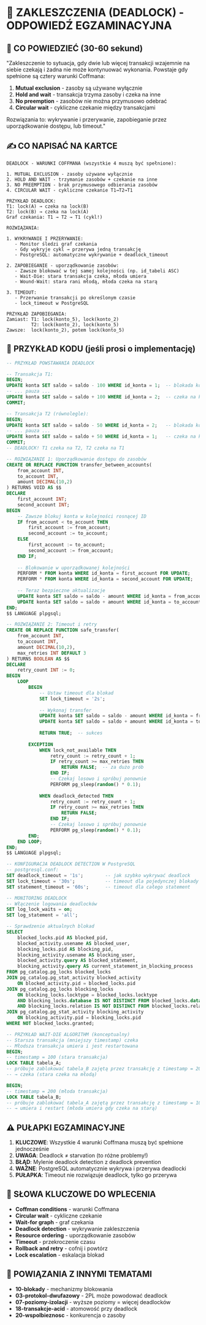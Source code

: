 # 🔄 ZAKLESZCZENIA (DEADLOCK) - ODPOWIEDŹ EGZAMINACYJNA

## 📖 CO POWIEDZIEĆ (30-60 sekund)

"Zakleszczenie to sytuacja, gdy dwie lub więcej transakcji wzajemnie na siebie czekają i żadna nie może kontynuować wykonania. Powstaje gdy spełnione są cztery warunki Coffmana:

1. **Mutual exclusion** - zasoby są używane wyłącznie
2. **Hold and wait** - transakcja trzyma zasoby i czeka na inne  
3. **No preemption** - zasobów nie można przymusowo odebrać
4. **Circular wait** - cykliczne czekanie między transakcjami

Rozwiązania to: wykrywanie i przerywanie, zapobieganie przez uporządkowanie dostępu, lub timeout."

## ✍️ CO NAPISAĆ NA KARTCE

```
DEADLOCK - WARUNKI COFFMANA (wszystkie 4 muszą być spełnione):

1. MUTUAL EXCLUSION - zasoby używane wyłącznie
2. HOLD AND WAIT - trzymanie zasobów + czekanie na inne  
3. NO PREEMPTION - brak przymusowego odbierania zasobów
4. CIRCULAR WAIT - cykliczne czekanie T1→T2→T1

PRZYKŁAD DEADLOCK:
T1: lock(A) → czeka na lock(B)
T2: lock(B) → czeka na lock(A)
Graf czekania: T1 → T2 → T1 (cykl!)

ROZWIĄZANIA:

1. WYKRYWANIE I PRZERYWANIE:
   - Monitor śledzi graf czekania
   - Gdy wykryje cykl → przerywa jedną transakcję
   - PostgreSQL: automatyczne wykrywanie + deadlock_timeout

2. ZAPOBIEGANIE - uporządkowanie zasobów:
   - Zawsze blokować w tej samej kolejności (np. id_tabeli ASC)
   - Wait-Die: stara transakcja czeka, młoda umiera
   - Wound-Wait: stara rani młodą, młoda czeka na starą

3. TIMEOUT:
   - Przerwanie transakcji po określonym czasie
   - lock_timeout w PostgreSQL

PRZYKŁAD ZAPOBIEGANIA:
Zamiast: T1: lock(konto_5), lock(konto_2)
         T2: lock(konto_2), lock(konto_5)
Zawsze:  lock(konto_2), potem lock(konto_5)
```

## 🔧 PRZYKŁAD KODU (jeśli prosi o implementację)

```sql
-- PRZYKŁAD POWSTAWANIA DEADLOCK

-- Transakcja T1:
BEGIN;
UPDATE konta SET saldo = saldo - 100 WHERE id_konta = 1;  -- blokada konta 1
-- ... pauza ...
UPDATE konta SET saldo = saldo + 100 WHERE id_konta = 2;  -- czeka na konto 2
COMMIT;

-- Transakcja T2 (równolegle):
BEGIN;  
UPDATE konta SET saldo = saldo - 50 WHERE id_konta = 2;   -- blokada konta 2
-- ... pauza ...
UPDATE konta SET saldo = saldo + 50 WHERE id_konta = 1;   -- czeka na konto 1
COMMIT;
-- DEADLOCK! T1 czeka na T2, T2 czeka na T1

-- ROZWIĄZANIE 1: Uporządkowanie dostępu do zasobów
CREATE OR REPLACE FUNCTION transfer_between_accounts(
    from_account INT, 
    to_account INT, 
    amount DECIMAL(10,2)
) RETURNS VOID AS $$
DECLARE
    first_account INT;
    second_account INT;
BEGIN
    -- Zawsze blokuj konta w kolejności rosnącej ID
    IF from_account < to_account THEN
        first_account := from_account;
        second_account := to_account;
    ELSE
        first_account := to_account;
        second_account := from_account;
    END IF;
    
    -- Blokowanie w uporządkowanej kolejności
    PERFORM * FROM konta WHERE id_konta = first_account FOR UPDATE;
    PERFORM * FROM konta WHERE id_konta = second_account FOR UPDATE;
    
    -- Teraz bezpieczne aktualizacje
    UPDATE konta SET saldo = saldo - amount WHERE id_konta = from_account;
    UPDATE konta SET saldo = saldo + amount WHERE id_konta = to_account;
END;
$$ LANGUAGE plpgsql;

-- ROZWIĄZANIE 2: Timeout i retry
CREATE OR REPLACE FUNCTION safe_transfer(
    from_account INT,
    to_account INT, 
    amount DECIMAL(10,2),
    max_retries INT DEFAULT 3
) RETURNS BOOLEAN AS $$
DECLARE
    retry_count INT := 0;
BEGIN
    LOOP
        BEGIN
            -- Ustaw timeout dla blokad
            SET lock_timeout = '2s';
            
            -- Wykonaj transfer
            UPDATE konta SET saldo = saldo - amount WHERE id_konta = from_account;
            UPDATE konta SET saldo = saldo + amount WHERE id_konta = to_account;
            
            RETURN TRUE;  -- sukces
            
        EXCEPTION
            WHEN lock_not_available THEN
                retry_count := retry_count + 1;
                IF retry_count >= max_retries THEN
                    RETURN FALSE;  -- za dużo prób
                END IF;
                -- Czekaj losowo i spróbuj ponownie
                PERFORM pg_sleep(random() * 0.1);
                
            WHEN deadlock_detected THEN
                retry_count := retry_count + 1;
                IF retry_count >= max_retries THEN
                    RETURN FALSE;
                END IF;
                -- Czekaj losowo i spróbuj ponownie  
                PERFORM pg_sleep(random() * 0.1);
        END;
    END LOOP;
END;
$$ LANGUAGE plpgsql;

-- KONFIGURACJA DEADLOCK DETECTION W PostgreSQL
-- postgresql.conf:
SET deadlock_timeout = '1s';        -- jak szybko wykrywać deadlock
SET lock_timeout = '30s';           -- timeout dla pojedynczej blokady
SET statement_timeout = '60s';      -- timeout dla całego statement

-- MONITORING DEADLOCK
-- Włączenie logowania deadlocków
SET log_lock_waits = on;
SET log_statement = 'all';

-- Sprawdzenie aktualnych blokad
SELECT 
    blocked_locks.pid AS blocked_pid,
    blocked_activity.usename AS blocked_user,
    blocking_locks.pid AS blocking_pid,
    blocking_activity.usename AS blocking_user,
    blocked_activity.query AS blocked_statement,
    blocking_activity.query AS current_statement_in_blocking_process
FROM pg_catalog.pg_locks blocked_locks
JOIN pg_catalog.pg_stat_activity blocked_activity 
    ON blocked_activity.pid = blocked_locks.pid
JOIN pg_catalog.pg_locks blocking_locks 
    ON blocking_locks.locktype = blocked_locks.locktype
    AND blocking_locks.database IS NOT DISTINCT FROM blocked_locks.database
    AND blocking_locks.relation IS NOT DISTINCT FROM blocked_locks.relation
JOIN pg_catalog.pg_stat_activity blocking_activity 
    ON blocking_activity.pid = blocking_locks.pid
WHERE NOT blocked_locks.granted;

-- PRZYKŁAD WAIT-DIE ALGORITHM (konceptualny)
-- Starsza transakcja (mniejszy timestamp) czeka
-- Młodsza transakcja umiera i jest restartowana
BEGIN;
-- timestamp = 100 (stara transakcja)
LOCK TABLE tabela_A;
-- próbuje zablokować tabela_B zajętą przez transakcję z timestamp = 200
-- → czeka (stara czeka na młodą)

BEGIN;  
-- timestamp = 200 (młoda transakcja)  
LOCK TABLE tabela_B;
-- próbuje zablokować tabela_A zajętą przez transakcję z timestamp = 100
-- → umiera i restart (młoda umiera gdy czeka na starą)
```

## ⚠️ PUŁAPKI EGZAMINACYJNE

1. **KLUCZOWE**: Wszystkie 4 warunki Coffmana muszą być spełnione jednocześnie
2. **UWAGA**: Deadlock ≠ starvation (to różne problemy!)
3. **BŁĄD**: Mylenie deadlock detection z deadlock prevention
4. **WAŻNE**: PostgreSQL automatycznie wykrywa i przerywa deadlocki
5. **PUŁAPKA**: Timeout nie rozwiązuje deadlock, tylko go przerywa

## 🎯 SŁOWA KLUCZOWE DO WPLECENIA

- **Coffman conditions** - warunki Coffmana
- **Circular wait** - cykliczne czekanie
- **Wait-for graph** - graf czekania
- **Deadlock detection** - wykrywanie zakleszczenia
- **Resource ordering** - uporządkowanie zasobów
- **Timeout** - przekroczenie czasu
- **Rollback and retry** - cofnij i powtórz
- **Lock escalation** - eskalacja blokad

## 🔗 POWIĄZANIA Z INNYMI TEMATAMI

- **10-blokady** - mechanizmy blokowania
- **03-protokol-dwufazowy** - 2PL może powodować deadlock
- **07-poziomy-izolacji** - wyższe poziomy = więcej deadlocków
- **18-transakcje-acid** - atomowość przy deadlock
- **20-wspolbieznosc** - konkurencja o zasoby